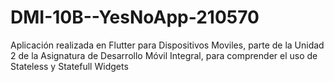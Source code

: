 # DMI-10B--YesNoApp-210570
Aplicación realizada en Flutter para Dispositivos Moviles, parte de la Unidad 2 de la Asignatura de Desarrollo Móvil Integral, para comprender el uso de Stateless y Statefull Widgets
